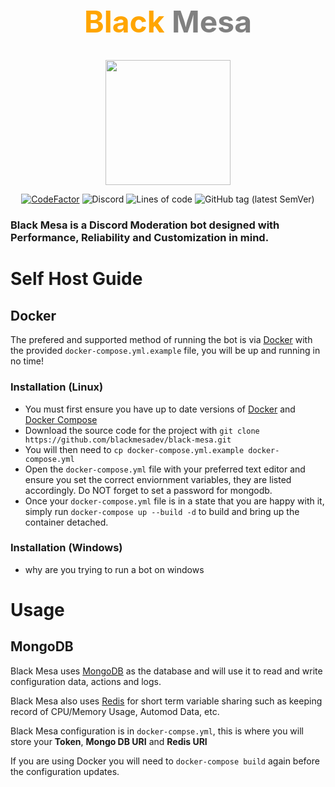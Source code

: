 <h1 style="text-align: center; font-size:48px; font-weight:bold;"><span style="color:orange">Black</span> <span style="color:gray"> Mesa</span></h1>

<center> 
    <img src="https://cdn.discordapp.com/attachments/387345753368166400/926217661245972500/blackmesa.png" width=200>

[![CodeFactor](https://www.codefactor.io/repository/github/blackmesadev/black-mesa/badge?s=14355c8033b3e76f4d0bf466d6726a52305a5d8b)](https://www.codefactor.io/repository/github/blackmesadev/black-mesa) ![Discord](https://img.shields.io/discord/832311430019022848) ![Lines of code](https://img.shields.io/tokei/lines/github.com/blackmesadev/black-mesa) ![GitHub tag (latest SemVer)](https://img.shields.io/github/v/tag/blackmesadev/black-mesa?sort=semver)

</center> 


### Black Mesa is a Discord Moderation bot designed with **Performance**, **Reliability** and **Customization** in mind.
#

# Self Host Guide

## Docker

The prefered and supported method of running the bot is via [Docker](https://www.docker.com) with the provided `docker-compose.yml.example` file, you will be up and running in no time!

### Installation (Linux)
- You must first ensure you have up to date versions of [Docker](https://www.docker.com) and [Docker Compose](https://docs.docker.com/compose/install/)
- Download the source code for the project with `git clone https://github.com/blackmesadev/black-mesa.git`
- You will then need to `cp docker-compose.yml.example docker-compose.yml`
- Open the `docker-compose.yml` file with your preferred text editor and ensure you set the correct enviornment variables, they are listed accordingly. Do NOT forget to set a password for mongodb.
- Once your `docker-compose.yml` file is in a state that you are happy with it, simply run `docker-compose up --build -d` to build and bring up the container detached.

### Installation (Windows)
- why are you trying to run a bot on windows

# Usage

## MongoDB

Black Mesa uses [MongoDB](https://www.mongodb.com) as the database and will use it to read and write configuration data, actions and logs.

Black Mesa also uses [Redis](https://redis.io) for short term variable sharing such as keeping record of CPU/Memory Usage, Automod Data, etc.

Black Mesa configuration is in `docker-compse.yml`, this is where you will store your **Token**, **Mongo DB URI** and **Redis URI**

If you are using Docker you will need to `docker-compose build` again before the configuration updates.
